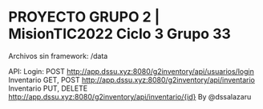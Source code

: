 # PROYECTO GRUPO 2 \| MisionTIC2022 Ciclo 3 Grupo 33

Archivos sin framework: /data

API:
Login: POST http://app.dssu.xyz:8080/g2inventory/api/usuarios/login
Inventario GET, POST http://app.dssu.xyz:8080/g2inventory/api/inventario
Inventario PUT, DELETE http://app.dssu.xyz:8080/g2inventory/api/inventario/{id}
By @dssalazaru
